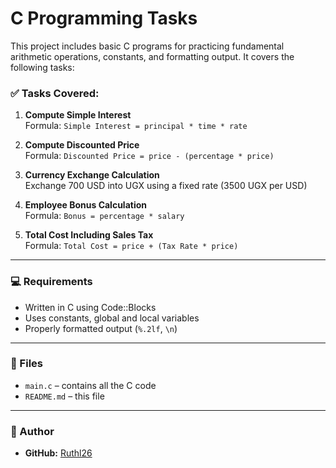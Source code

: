 # C Programming Tasks

This project includes basic C programs for practicing fundamental arithmetic operations, constants, and formatting output. It covers the following tasks:

### ✅ Tasks Covered:
1. **Compute Simple Interest**  
   Formula: `Simple Interest = principal * time * rate`

2. **Compute Discounted Price**  
   Formula: `Discounted Price = price - (percentage * price)`

3. **Currency Exchange Calculation**  
   Exchange 700 USD into UGX using a fixed rate (3500 UGX per USD)

4. **Employee Bonus Calculation**  
   Formula: `Bonus = percentage * salary`

5. **Total Cost Including Sales Tax**  
   Formula: `Total Cost = price + (Tax Rate * price)`

---

### 💻 Requirements
- Written in C using Code::Blocks
- Uses constants, global and local variables
- Properly formatted output (`%.2lf`, `\n`)

---

### 📂 Files
- `main.c` – contains all the C code
- `README.md` – this file

---

### 📌 Author
- **GitHub:** [Ruthl26](https://github.com/Ruthl26)
